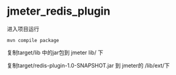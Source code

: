 # jmeter_redis_plugin
进入项目运行

`mvn compile package
`

复制target/lib 中的jar包到 jmeter lib/ 下

复制target/redis-plugin-1.0-SNAPSHOT.jar 到 jmeter的 /lib/ext/下

